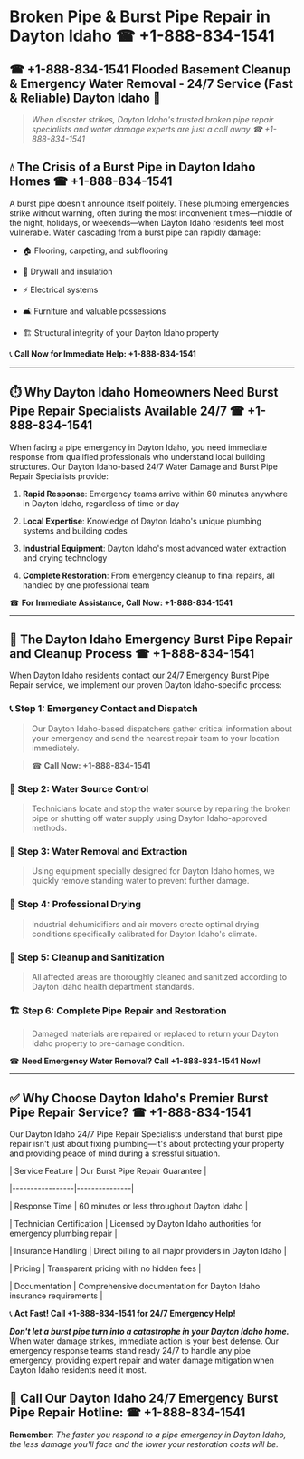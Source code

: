 # Broken Pipe & Burst Pipe Repair in Dayton Idaho ☎ +1-888-834-1541  
## ☎ +1-888-834-1541 Flooded Basement Cleanup & Emergency Water Removal - 24/7 Service (Fast & Reliable) Dayton Idaho 🚨  

> *When disaster strikes, Dayton Idaho's trusted broken pipe repair specialists and water damage experts are just a call away ☎ +1-888-834-1541*  

## 💧 The Crisis of a Burst Pipe in Dayton Idaho Homes ☎ +1-888-834-1541  

A burst pipe doesn't announce itself politely. These plumbing emergencies strike without warning, often during the most inconvenient times—middle of the night, holidays, or weekends—when Dayton Idaho residents feel most vulnerable. Water cascading from a burst pipe can rapidly damage:  

* 🏠 Flooring, carpeting, and subflooring  
* 🧱 Drywall and insulation  
* ⚡ Electrical systems  
* 🛋️ Furniture and valuable possessions  
* 🏗️ Structural integrity of your Dayton Idaho property  

📞 **Call Now for Immediate Help: +1-888-834-1541**  

---  

## ⏱️ Why Dayton Idaho Homeowners Need Burst Pipe Repair Specialists Available 24/7 ☎ +1-888-834-1541  

When facing a pipe emergency in Dayton Idaho, you need immediate response from qualified professionals who understand local building structures. Our Dayton Idaho-based 24/7 Water Damage and Burst Pipe Repair Specialists provide:  

1. **Rapid Response**: Emergency teams arrive within 60 minutes anywhere in Dayton Idaho, regardless of time or day  
2. **Local Expertise**: Knowledge of Dayton Idaho's unique plumbing systems and building codes  
3. **Industrial Equipment**: Dayton Idaho's most advanced water extraction and drying technology  
4. **Complete Restoration**: From emergency cleanup to final repairs, all handled by one professional team  

☎ **For Immediate Assistance, Call Now: +1-888-834-1541**  

---  

## 🔧 The Dayton Idaho Emergency Burst Pipe Repair and Cleanup Process ☎ +1-888-834-1541  

When Dayton Idaho residents contact our 24/7 Emergency Burst Pipe Repair service, we implement our proven Dayton Idaho-specific process:  

### 📞 Step 1: Emergency Contact and Dispatch  
> Our Dayton Idaho-based dispatchers gather critical information about your emergency and send the nearest repair team to your location immediately.  
> ☎ **Call Now: +1-888-834-1541**  

### 🚿 Step 2: Water Source Control  
> Technicians locate and stop the water source by repairing the broken pipe or shutting off water supply using Dayton Idaho-approved methods.  

### 🌊 Step 3: Water Removal and Extraction  
> Using equipment specially designed for Dayton Idaho homes, we quickly remove standing water to prevent further damage.  

### 💨 Step 4: Professional Drying  
> Industrial dehumidifiers and air movers create optimal drying conditions specifically calibrated for Dayton Idaho's climate.  

### 🧼 Step 5: Cleanup and Sanitization  
> All affected areas are thoroughly cleaned and sanitized according to Dayton Idaho health department standards.  

### 🏗️ Step 6: Complete Pipe Repair and Restoration  
> Damaged materials are repaired or replaced to return your Dayton Idaho property to pre-damage condition.  

☎ **Need Emergency Water Removal? Call +1-888-834-1541 Now!**  

---  

## ✅ Why Choose Dayton Idaho's Premier Burst Pipe Repair Service? ☎ +1-888-834-1541  

Our Dayton Idaho 24/7 Pipe Repair Specialists understand that burst pipe repair isn't just about fixing plumbing—it's about protecting your property and providing peace of mind during a stressful situation.  

| Service Feature | Our Burst Pipe Repair Guarantee |  
|-----------------|---------------|  
| Response Time | 60 minutes or less throughout Dayton Idaho |  
| Technician Certification | Licensed by Dayton Idaho authorities for emergency plumbing repair |  
| Insurance Handling | Direct billing to all major providers in Dayton Idaho |  
| Pricing | Transparent pricing with no hidden fees |  
| Documentation | Comprehensive documentation for Dayton Idaho insurance requirements |  

📞 **Act Fast! Call +1-888-834-1541 for 24/7 Emergency Help!**  

***Don't let a burst pipe turn into a catastrophe in your Dayton Idaho home.*** When water damage strikes, immediate action is your best defense. Our emergency response teams stand ready 24/7 to handle any pipe emergency, providing expert repair and water damage mitigation when Dayton Idaho residents need it most.  

## 📱 Call Our Dayton Idaho 24/7 Emergency Burst Pipe Repair Hotline: ☎ +1-888-834-1541  

**Remember**: *The faster you respond to a pipe emergency in Dayton Idaho, the less damage you'll face and the lower your restoration costs will be.*